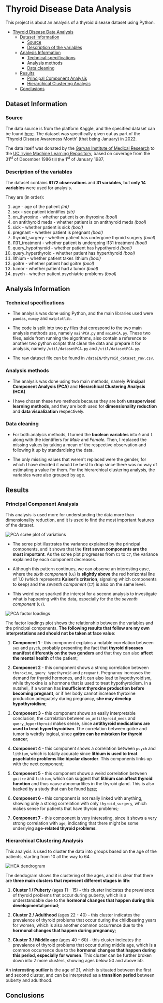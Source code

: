# Thyroid Disease Data Analysis

This project is about an analysis of a thyroid disease dataset using Python.

- [Thyroid Disease Data Analysis](#thyroid-disease-data-analysis)
  - [Dataset Information](#dataset-information)
    - [Source](#source)
    - [Description of the variables](#description-of-the-variables)
  - [Analysis Information](#analysis-information)
    - [Technical specifications](#technical-specifications)
    - [Analysis methods](#analysis-methods)
    - [Data cleaning](#data-cleaning)
  - [Results](#results)
    - [Principal Component Analysis](#principal-component-analysis)
    - [Hierarchical Clustering Analysis](#hierarchical-clustering-analysis)
  - [Conclusions](#conclusions)

## Dataset Information

### Source

The data source is from the platform Kaggle, and the specified dataset can be found [here](https://www.kaggle.com/datasets/emmanuelfwerr/thyroid-disease-data). The dataset was specifically given out as part of the 'Thyroid Disease Awareness Month' (that being January) in $2022$.

The data itself was donated by the [Garvan Institute of Medical Research](https://www.garvan.org.au/) to the [UC Irvine Machine Learning Repository](https://archive.ics.uci.edu/dataset/102/thyroid+disease), based on coverage from the $31^{st} \text{ of December } 1986$ till the $1^{st} \text{ of January } 1987$.

### Description of the variables

The dataset contains **9172 observations** and **31 variables**, but **only 14 variables** were used for analysis.

They are (in order):

1. age - age of the patient *(int)*
2. sex - sex patient identifies *(str)*
3. on_thyroxine - whether patient is on thyroxine *(bool)*
4. on antithyroid meds - whether patient is on antithyroid meds *(bool)*
5. sick - whether patient is sick *(bool)*
6. pregnant - whether patient is pregnant *(bool)*
7. thyroid_surgery - whether patient has undergone thyroid surgery *(bool)*
8. I131_treatment - whether patient is undergoing I131 treatment *(bool)*
9. query_hypothyroid - whether patient has hypothyroid *(bool)*
10. query_hyperthyroid - whether patient has hyperthyroid *(bool)*
11. lithium - whether patient takes lithium *(bool)*
12. goitre - whether patient had goitre *(bool)*
13. tumor - whether patient had a tumor *(bool)*
14. psych - whether patient psychiatric problems *(bool)*

## Analysis Information

### Technical specifications

- The analysis was done using Python, and the main libraries used were `pandas`, `numpy` and `matplotlib`.

- The code is split into two py files that corespond to the two main analysis methods use, namely `mainPCA.py` and `mainHCA.py`. These two files, aside from running the algorithms, also contain a reference to another two python scripts that clean the data and prepare it for analysis, namely `/util/datasetPCA.py` and `/util/datasetPCA.py`.

- The raw dataset file can be found in `/dataIN/thyroid_dataset_raw.csv`.

### Analysis methods

- The analysis was done using two main methods, namely **Principal Component Analysis (PCA)** and **Hierarchical Clustering Analysis (HCA)**.

- I have chosen these two methods because they are both **unsupervised learning methods**, and they are both used for **dimensionality reduction** and **data visualization** respectively.

### Data cleaning

- For both analysis methods, I turned the **boolean variables** into `0` and `1` along with the identifiers for *Male* and *Female*. Then, I replaced the missing values by taking a mean of the respective observation and following it up by standardising the data.

- The only missing values that weren't replaced were the gender, for which I have decided it would be best to drop since there was no way of estimating a value for them. For the hierarchical clustering analysis, the variables were also grouped by age.

## Results

### Principal Component Analysis

This analysis is used more for understanding the data more than dimensionality reduction, and it is used to find the most important features of the dataset.

![PCA scree plot of variations](/dataOUT/PCA/principal_components.png)

- The scree plot illustrates the variance explained by the principal components, and it shows that the **first seven components are the most important**. As the scree plot progresses from `C1` to `C7`, the variance explained by each component decreases.

- Although this pattern continues, we can observe an interesting case, where the *sixth component* (`C6`) is **slightly above** the red horizontal line of 1.0 (which represents **Kaiser’s criterion**, signaling which components to keep) and the *seventh component* (`C7`) is also on the same level.

- This weird case sparked the interest for a second analysis to investigate what is happening with the data, especially for the the *seventh component* (`C7`).

![PCA factor loadings](/dataOUT/PCA/factor_loadings.png)

The factor loadings plot shows the relationship between the variables and the principal components. **The following results that follow are my own interpretations and should not be taken at face value**:

1. **Component 1** - this component explains a notable correlation between `sex` and `psych`, probably presenting the fact that **thyroid diseases manifest differently on the two genders** and that they can also **affect the mental health** of the patient;

2. **Component 2** - this component shows a strong correlation between `thyroxine`, `query_hypothyroid` and `pregnant`. Pregnancy increases the demand for thyroid hormones, and it can also lead to hypothyroidism, while thyroxine is a hormone that is used to treat hypothyroidism. In a nutshell, if a woman has **insufficient thyroxine production before becoming pregnant**, or if her body cannot increase thyroxine production adequately during pregnancy, **she may develop hypothyroidism**;

3. **Component 3** - this component shows an easily interpretable conclusion, the correlation between `on_antithyroid_meds` and `query_hyperthyroid` makes sense, since **antithyroid medications are used to treat hyperthyroidism**. The correlation between goitre and tumor is weirdly logical, since **goitre can be mistaken for thyroid cancer**;

4. **Component 4** - this component shows a correlation between `psych` and `lithium`, which is totally accurate since **lithium is used to treat psychiatric problems like bipolar disorder**. This components links up with the next component;

5. **Component 5** - this component shows a weird correlation between `goitre` and `lithium`, which can suggest that **lithium can affect thyroid function** and thus cause abnomarlities in the thyroid gland. This is also backed by a study that can be found [here](https://www.uptodate.com/contents/lithium-and-the-thyroid);

6. **Component 6** - this component is not really linked with anything, showing only a strong correlation with only `thyroid_surgery`, which makes sense for patients that have thyroid problems;

7. **Component 7** - this component is very interesting, since it shows a very strong correlation with `age`, indicating that there might be some underlying **age-related thyroid problems**.

### Hierarchical Clustering Analysis

This analysis is used to cluster the data into groups based on the age of the patients, starting from $10$ all the way to $64$.

![HCA dendrogram](/dataOUT/HCA/hierarchical_classification.png)

The dendogram shows the clustering of the ages, and it is clear that there are **three main clusters that represent different stages in life**:

1. **Cluster 1 / Puberty** (ages $11$ - $15$) - this cluster indicates the prevalence of thyroid problems that occur during puberty, which is a understandable due to the **hormonal changes that happen during this developmental period**;

2. **Cluster 2 / Adulthood** (ages $22$ - $40$) - this cluster indicates the prevalence of thyroid problems that occur during the childbearing years for women, which is also another common occurrence due to the **hormonal changes that happen during pregnancy**;

3. **Cluster 3 / Middle age** (ages $40$ - $60$) - this cluster indicates the prevalence of thyroid problems that occur during middle age, which is a common occurrence due to the **hormonal changes that happen during this period, especially for women**. This cluster can be further broken down into 2 more clusters, showing ages below 50 and above 50.

An **interesting outlier** is the age of $21$, which is situated between the first and second cluster, and can be interpreted as a **transition period** between puberty and adulthood.

## Conclusions
